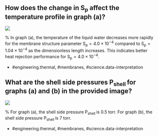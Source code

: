 ## How does the change in $\mathrm{S}_{\mathrm{p}}$ affect the temperature profile in graph (a)?

![](https://cdn.mathpix.com/cropped/2024_05_27_191c035c0a53086cdeddg-1.jpg?height=488&width=1218&top_left_y=741&top_left_x=424)

%
In graph (a), the temperature of the liquid water decreases more rapidly for the membrane structure parameter $\mathrm{S}_{\mathrm{p}} = 4.0 \times 10^{-4}$ compared to $\mathrm{S}_{\mathrm{p}} = 1.04 \times 10^{-4}$ as the dimensionless length increases. This indicates better heat rejection performance for $\mathrm{S}_{\mathrm{p}} = 4.0 \times 10^{-4}$.

- #engineering.thermal, #membranes, #science.data-interpretation

## What are the shell side pressures $\mathrm{P}_{\text {shell }}$ for graphs (a) and (b) in the provided image?

![](https://cdn.mathpix.com/cropped/2024_05_27_191c035c0a53086cdeddg-1.jpg?height=488&width=1218&top_left_y=741&top_left_x=424)

%
For graph (a), the shell side pressure $\mathrm{P}_{\text {shell }}$ is $0.5$ torr. For graph (b), the shell side pressure $\mathrm{P}_{\text {shell }}$ is $7$ torr.

- #engineering.thermal, #membranes, #science.data-interpretation